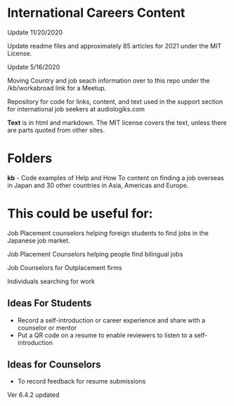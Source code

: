 International Careers Content
======
Update 11/20/2020

Update readme files and approximately 85 articles for 2021 under the MIT License.


Update 5/16/2020

Moving Country and job seach information over to this repo under the /kb/workabroad link for a Meetup. 

Repository for code for links, content, and text used in the support section for international job seekers at audiologiks.com

**Text** is in html and markdown. The MIT license covers the text, unless there are parts quoted from other sites.

Folders
===

**kb**  - Code examples of Help and How To content on finding a job overseas in Japan and 30 other countries in Asia, Americas and Europe.

# This could be useful for:
Job Placement counselors helping foreign students to find jobs in the Japanese job market.

Job Placement Counselors helping people find bilingual jobs

Job Counselors for Outplacement firms

Individuals searching for work

## Ideas For Students
 *  Record a self-introduction or career experience and share with a counselor or mentor
 *  Put a QR code on a resume to enable reviewers to listen to a self-introduction
 
## Ideas for Counselors
 * To record feedback for resume submissions


Ver 6.4.2 updated

